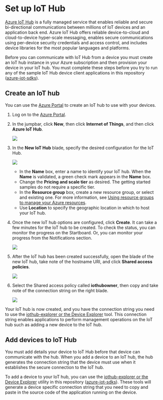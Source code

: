 # Set up IoT Hub

[Azure IoT Hub][iothub-landing] is a fully managed service that enables reliable and secure bi-directional communications between millions of IoT devices and an application back end. Azure IoT Hub offers reliable device-to-cloud and cloud-to-device hyper-scale messaging, enables secure communications using per-device security credentials and access control, and includes device libraries for the most popular languages and platforms.

Before you can communicate with IoT Hub from a device you must create an IoT hub instance in your Azure subscription and then provision your device in your IoT hub. You must complete these steps before you try to run any of the sample IoT Hub device client applications in this repository ([azure-iot-sdks](https://github.com/Azure/azure-iot-sdks)).

## Create an IoT hub

You can use the [Azure Portal][azure-portal] to create an IoT hub to use with your devices.

1. Log on to the [Azure Portal][azure-portal].

2. In the jumpbar, click **New**, then click **Internet of Things**, and then click **Azure IoT Hub**.

   ![][1]

3. In the **New IoT Hub** blade, specify the desired configuration for the IoT Hub.

   ![][2]

    * In the **Name** box, enter a name to identify your IoT hub. When the **Name** is validated, a green check mark appears in the **Name** box.
    * Change the **Pricing and scale tier** as desired. The getting started samples do not require a specific tier.
    * In the **Resource group** box, create a new resource group, or select and existing one. For more information, see [Using resource groups to manage your Azure resources][resource-group-portal].
    * Use **Location** to specify the geographic location in which to host your IoT hub.  


4. Once the new IoT hub options are configured, click **Create**.  It can take a few minutes for the IoT hub to be created.  To check the status, you can monitor the progress on the Startboard. Or, you can monitor your progress from the Notifications section.

    ![][3]


5. After the IoT hub has been created successfully, open the blade of the new IoT hub, take note of the hostname URI, and click **Shared access policies**.

    ![][4]

6. Select the Shared access policy called **iothubowner**, then copy and take note of the connection string on the right blade.

    ![][5]

Your IoT hub is now created, and you have the connection string you need to use the [iothub-explorer or the Device Explorer][lnk-manage-iothub] tool. This connection string enables applications to perform management operations on the IoT hub such as adding a new device to the IoT hub.


## Add devices to IoT Hub

You must add details your device to IoT Hub before that device can communicate with the hub. When you add a device to an IoT hub, the hub generates the connection string that the device must use when it establishes the secure connection to the IoT hub.

To add a device to your IoT hub, you can use the [iothub-explorer or the Device Explorer][lnk-manage-iothub] utility in this repository ([azure-iot-sdks](https://github.com/Azure/azure-iot-sdks)). These tools will generate a device specific connection string that you need to copy and paste in the source code of the application running on the device.


[iothub-landing]: http://azure.microsoft.com/documentation/services/iot-hub/
[azure-portal]: https://portal.azure.com
[manage-iothub-portal]: http://azure.microsoft.com/documentation/articles/iot-hub-manage-portal/
[lnk-manage-iothub]: manage_iot_hub.md
[resource-group-portal]: https://azure.microsoft.com/documentation/articles/resource-group-portal/

[1]: media/create-iot-hub1.png
[2]: media/create-iot-hub2.png
[3]: media/create-iot-hub3.png
[4]: media/create-iot-hub4.png
[5]: media/create-iot-hub5.png
